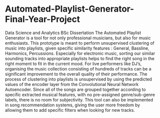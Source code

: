 # Automated-Playlist-Generator-Final-Year-Project
Data Science and Analytics BSc Dissertation
The Automated Playlist Generator is a tool for not only professional musicians, but also for music enthusiasts. This prototype is meant to perform unsupervised clustering of music into playlists, given specific similarity  features : General, Bassline, Harmonics, Percussions. Especially for electronic music, sorting our similar sounding tracks into appropriate playlists helps to find the right song in the right moment to fit in the current mood. For live performers like DJ’s, organising the music collection consisting of hundreds of tracks can be a significant improvement to the overall quality of their performance. The process of clustering into playlists is unsupervised by using the predicted values of the encoder layer from the Convolutional Neural Network Autoencoder. Since all of the songs are grouped together according to specific extracted musical features, with no pre-assigned genre/sub-genre labels, there is no room for subjectivity. This tool can also be implemented in song recommendation systems, giving the user more freedom by allowing them to add specific filters when looking for new tracks.
